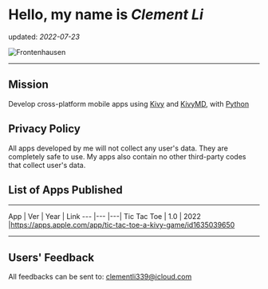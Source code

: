 # Hello, my name is *Clement Li*
updated: *2022-07-23*

![Frontenhausen](https://lh3.googleusercontent.com/t4V79XH3j9b_fHcSwFgAGUbjr-OWcD9dfXcao-uXyv9d0d-MxPU_44XT-0Uw1BbUxTiZFhcHg-sxGdWPttBsx-8W29P8X-dy-gcAedMbed4eDJce8dfMPT6JyGzFsFSk_xZeLyL5nnHsNj7KHSN2cdWJazMjLFFBexaejX6K1vMLiFxKbqCfWEkKB4oCUV8UgfhPP558jEgFDsO2argPieUbeq555Aze9Miq9SE8HosL1f9WdzIQeagFwRxPp7EFOv3FPDHf3BBCfU85bUXXL66UzzkJ0w9Up0PdQhC3EusGHzipj8j8tnEze1GttJRbl2X7nbwNCvXKSHyVDA0kP52vDpoXFGE_qGvQheemUD7FvwSxsgndy5wt4xn6wHyNl5eriffOXzM_yYSYacsrAxkFsu00ovOucuPuMYaE3h7ZcfXPS5u1dyuvEEqV-4Hz0u5yHnqXhO7FuwJscaXKCjK3RTz1jWk6OKdYUrVG9RrQ1-uAdDWy07iRPGi4Ho-exGME3a78JYz3LOn3wGMk4I3pahFpVdqrKOc3IAjkSGSHHpWxJ9xMD59rg15PpBZH0lYaWFJ6Xxu_0zD32WFK51b9hYANkLdBFzaQq3fgSckROeFBYz4-2yrE0Bg43TckJIzQ0aGqqT5lHhrQZx_iZ5gfxCE4H3Ntlhq2FeugZvavul-DdwSVKNrJu7o8YSZqxbn0NvbkuV-27NkYByi_2mc2sD6_8MBBCpVeGlR_NlpmUeW-ROugK9mDFlEY8b8=w2556-h564-no?authuser=0)

---
## Mission
Develop cross-platform mobile apps using [Kivy](https://kivy.org/) and [KivyMD](https://kivymd.readthedocs.io/en/latest/), with [Python](https://www.python.org/)

## Privacy Policy
All apps developed by me will not collect any user's data.  They are completely safe to use. My apps also contain no other third-party codes that collect user's data.

## List of Apps Published
---
App         | Ver | Year | Link
---         |---  |---|
Tic Tac Toe | 1.0 | 2022 |https://apps.apple.com/app/tic-tac-toe-a-kivy-game/id1635039650

---
## Users' Feedback
All feedbacks can be sent to: <clementli339@icloud.com>

